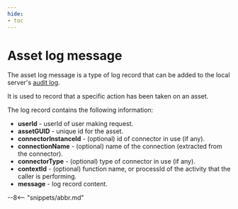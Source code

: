 ```yaml
---
hide:
- toc
---
```


<!-- SPDX-License-Identifier: CC-BY-4.0 -->
<!-- Copyright Contributors to the ODPi Egeria project. -->

# Asset log message

The asset log message is a type of log record that can be added to the local server's [audit log](./concepts/audit-log).

It is used to record that a specific action has been taken on an asset.

The log record contains the following information:

* **userId** -              userId of user making request.
* **assetGUID** -           unique id for the asset.
* **connectorInstanceId** - (optional) id of connector in use (if any).
* **connectionName** -      (optional) name of the connection (extracted from the connector).
* **connectorType** -       (optional) type of connector in use (if any).
* **contextId** -           (optional) function name, or processId of the activity that the caller is performing.
* **message** -             log record content.


--8<-- "snippets/abbr.md"
